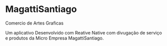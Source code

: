 # MagattiSantiago
Comercio de Artes Graficas

Um aplicativo Desenvolvido com Reative Native com divugação de serviço e produtos da Micro Empresa MagattiSantiago.

